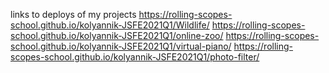 links to deploys of my projects
https://rolling-scopes-school.github.io/kolyannik-JSFE2021Q1/Wildlife/
https://rolling-scopes-school.github.io/kolyannik-JSFE2021Q1/online-zoo/
https://rolling-scopes-school.github.io/kolyannik-JSFE2021Q1/virtual-piano/
https://rolling-scopes-school.github.io/kolyannik-JSFE2021Q1/photo-filter/
